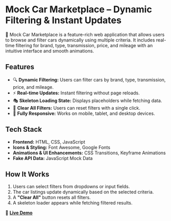 # Mock Car Marketplace – Dynamic Filtering & Instant Updates

🚀 Mock Car Marketplace is a feature-rich web application that allows 
users to browse and filter cars dynamically using multiple criteria. It 
includes real-time filtering for brand, type, transmission, price, and 
mileage with an intuitive interface and smooth animations.

## Features
- 🔍 **Dynamic Filtering:** Users can filter cars by brand, type, 
transmission, price, and mileage.
- ⚡ **Real-time Updates:** Instant filtering without page reloads.
- 🎭 **Skeleton Loading State:** Displays placeholders while fetching 
data.
- 🧹 **Clear All Filters:** Users can reset filters with a single click.
- 📱 **Fully Responsive:** Works on mobile, tablet, and desktop devices.

## Tech Stack
- **Frontend:** HTML, CSS, JavaScript
- **Icons & Styling:** Font Awesome, Google Fonts
- **Animations & UI Enhancements:** CSS Transitions, Keyframe Animations
- **Fake API Data:** JavaScript Mock Data

## How It Works
1. Users can select filters from dropdowns or input fields.
2. The car listings update dynamically based on the selected criteria.
3. A **"Clear All"** button resets all filters.
4. A skeleton loader appears while fetching filtered results.

🔗 **[Live 
Demo](https://hcheem4.github.io/Mock-Car-Marketplace---Dynamic-Car-Filtering-UI/)**


